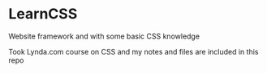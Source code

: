 # LearnCSS
Website framework and with some basic CSS knowledge

Took Lynda.com course on CSS and my notes and files are included in this repo
